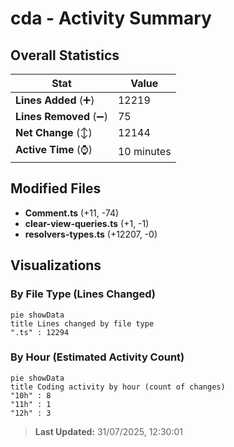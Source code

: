# cda - Activity Summary 

## Overall Statistics

| Stat                   | Value                                                             |
| ---------------------- | ----------------------------------------------------------------- |
| **Lines Added** (➕)   | 12219                                          |
| **Lines Removed** (➖) | 75                                        |
| **Net Change** (↕)    | 12144                |
| **Active Time** (⌚)   | 10 minutes |


## Modified Files
- **Comment.ts** (+11, -74)
- **clear-view-queries.ts** (+1, -1)
- **resolvers-types.ts** (+12207, -0)

## Visualizations

### By File Type (Lines Changed)

```mermaid
pie showData
title Lines changed by file type
".ts" : 12294
```

### By Hour (Estimated Activity Count)

```mermaid
pie showData
title Coding activity by hour (count of changes)
"10h" : 8
"11h" : 1
"12h" : 3
```


> **Last Updated:** 31/07/2025, 12:30:01